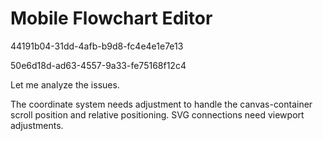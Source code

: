 # Mobile Flowchart Editor

44191b04-31dd-4afb-b9d8-fc4e4e1e7e13

50e6d18d-ad63-4557-9a33-fe75168f12c4

 Let me analyze the issues.

<antThinking>The coordinate system needs adjustment to handle the canvas-container scroll position and relative positioning. SVG connections need viewport adjustments.</antThinking>

<antArtifact identifier="flowchart-editor-fixed" type="text/html" title="Mobile Flowchart Editor - Fixed">
<!DOCTYPE html>
<html>
<head>
    <meta charset="UTF-8">
    <meta name="viewport" content="width=device-width, initial-scale=1.0">
    <title>Mobile Flowchart Editor</title>
    <style>
        :root {
            --canvas-height: 60vh;
            --controls-height: 40vh;
        }
        
        body {
            margin: 0;
            padding: 0;
            font-family: system-ui;
            touch-action: manipulation;
            overflow: hidden;
        }
        
        #canvas-container {
            height: var(--canvas-height);
            width: 100vw;
            overflow: auto;
            background: #f5f5f5;
            position: relative;
        }
        
        #flowchart-canvas {
            position: absolute;
            top: 0;
            left: 0;
            width: 2000px;
            height: 2000px;
        }
        
        .controls {
            height: var(--controls-height);
            padding: 1rem;
            display: flex;
            flex-direction: column;
            gap: 1rem;
            background: #fff;
            border-top: 1px solid #ccc;
        }
        
        .button-group {
            display: flex;
            gap: 0.5rem;
            flex-wrap: wrap;
        }
        
        button {
            padding: 0.5rem 1rem;
            border: 1px solid #ccc;
            border-radius: 4px;
            background: #fff;
            font-size: 1rem;
            flex: 1;
            min-width: 120px;
        }
        
        .node {
            position: absolute;
            background: white;
            border: 2px solid #333;
            padding: 1rem;
            min-width: 100px;
            text-align: center;
            cursor: move;
            user-select: none;
            border-radius: 4px;
            z-index: 1;
        }
        
        .node.process {
            border-radius: 4px;
        }
        
        .node.decision {
            transform: rotate(45deg);
            width: 100px;
            height: 100px;
            display: flex;
            align-items: center;
            justify-content: center;
            padding: 0;
        }
        
        .node.decision span {
            transform: rotate(-45deg);
            display: block;
            width: 140px;
            text-align: center;
        }
        
        #connector-svg {
            position: absolute;
            top: 0;
            left: 0;
            width: 2000px;
            height: 2000px;
            pointer-events: none;
        }
    </style>
</head>
<body>
    <div id="canvas-container">
        <svg id="connector-svg"></svg>
        <div id="flowchart-canvas"></div>
    </div>
    <div class="controls">
        <div class="button-group">
            <button onclick="addNode('process')">Add Process</button>
            <button onclick="addNode('decision')">Add Decision</button>
            <button onclick="startConnection()">Connect Nodes</button>
        </div>
        <div class="button-group">
            <button onclick="clearCanvas()">Clear Canvas</button>
            <button onclick="deleteSelected()">Delete Selected</button>
        </div>
    </div>

    <script>
        let selectedNode = null;
        let connectionStart = null;
        let isConnecting = false;
        let nodeCounter = 0;
        const container = document.getElementById('canvas-container');

        function getRelativeCoordinates(clientX, clientY) {
            const containerRect = container.getBoundingClientRect();
            const scrollLeft = container.scrollLeft;
            const scrollTop = container.scrollTop;
            
            return {
                x: clientX - containerRect.left + scrollLeft,
                y: clientY - containerRect.top + scrollTop
            };
        }

        function addNode(type) {
            const node = document.createElement('div');
            node.className = `node ${type}`;
            node.id = `node-${nodeCounter++}`;
            
            const label = type === 'process' ? 'Process' : 'Decision';
            node.innerHTML = `<span>${label} ${nodeCounter}</span>`;
            
            const coords = getRelativeCoordinates(100, 100);
            node.style.left = `${coords.x}px`;
            node.style.top = `${coords.y}px`;
            
            setupNodeInteraction(node);
            document.getElementById('flowchart-canvas').appendChild(node);
        }

        function setupNodeInteraction(node) {
            let isDragging = false;
            let initialX;
            let initialY;
            let xOffset = 0;
            let yOffset = 0;

            node.addEventListener('mousedown', dragStart, false);
            document.addEventListener('mousemove', drag, false);
            document.addEventListener('mouseup', dragEnd, false);
            node.addEventListener('touchstart', dragStart, false);
            document.addEventListener('touchmove', drag, false);
            document.addEventListener('touchend', dragEnd, false);
            node.addEventListener('click', selectNode, false);

            function dragStart(e) {
                if (isConnecting) {
                    handleConnection(node);
                    return;
                }

                const coords = e.type === 'mousedown' ? 
                    { x: e.clientX, y: e.clientY } : 
                    { x: e.touches[0].clientX, y: e.touches[0].clientY };

                initialX = coords.x;
                initialY = coords.y;
                
                xOffset = parseInt(node.style.left) || 0;
                yOffset = parseInt(node.style.top) || 0;
                
                if (e.target === node || e.target.parentNode === node) {
                    isDragging = true;
                }
                
                e.stopPropagation();
            }

            function drag(e) {
                if (!isDragging) return;
                e.preventDefault();

                const coords = e.type === 'mousemove' ? 
                    { x: e.clientX, y: e.clientY } : 
                    { x: e.touches[0].clientX, y: e.touches[0].clientY };

                const xDiff = coords.x - initialX;
                const yDiff = coords.y - initialY;

                node.style.left = `${xOffset + xDiff}px`;
                node.style.top = `${yOffset + yDiff}px`;
                
                updateConnections();
            }

            function dragEnd() {
                isDragging = false;
            }
        }

        function startConnection() {
            isConnecting = true;
            document.body.style.cursor = 'crosshair';
        }

        function handleConnection(node) {
            if (!connectionStart) {
                connectionStart = node;
                node.style.boxShadow = '0 0 0 2px blue';
            } else if (node !== connectionStart) {
                createConnection(connectionStart, node);
                connectionStart.style.boxShadow = '';
                connectionStart = null;
                isConnecting = false;
                document.body.style.cursor = 'default';
            }
        }

        function createConnection(start, end) {
            const svg = document.getElementById('connector-svg');
            const line = document.createElementNS('http://www.w3.org/2000/svg', 'line');
            
            const startPos = {
                x: parseInt(start.style.left) + start.offsetWidth / 2,
                y: parseInt(start.style.top) + start.offsetHeight / 2
            };
            
            const endPos = {
                x: parseInt(end.style.left) + end.offsetWidth / 2,
                y: parseInt(end.style.top) + end.offsetHeight / 2
            };
            
            line.setAttribute('x1', startPos.x);
            line.setAttribute('y1', startPos.y);
            line.setAttribute('x2', endPos.x);
            line.setAttribute('y2', endPos.y);
            
            line.setAttribute('stroke', '#333');
            line.setAttribute('stroke-width', '2');
            
            line.dataset.start = start.id;
            line.dataset.end = end.id;
            
            svg.appendChild(line);
        }

        function updateConnections() {
            const svg = document.getElementById('connector-svg');
            const lines = svg.getElementsByTagName('line');
            
            for (const line of lines) {
                const start = document.getElementById(line.dataset.start);
                const end = document.getElementById(line.dataset.end);
                
                if (start && end) {
                    const startPos = {
                        x: parseInt(start.style.left) + start.offsetWidth / 2,
                        y: parseInt(start.style.top) + start.offsetHeight / 2
                    };
                    
                    const endPos = {
                        x: parseInt(end.style.left) + end.offsetWidth / 2,
                        y: parseInt(end.style.top) + end.offsetHeight / 2
                    };
                    
                    line.setAttribute('x1', startPos.x);
                    line.setAttribute('y1', startPos.y);
                    line.setAttribute('x2', endPos.x);
                    line.setAttribute('y2', endPos.y);
                }
            }
        }

        function clearCanvas() {
            document.getElementById('flowchart-canvas').innerHTML = '';
            document.getElementById('connector-svg').innerHTML = '';
            nodeCounter = 0;
            selectedNode = null;
            connectionStart = null;
            isConnecting = false;
            document.body.style.cursor = 'default';
        }

        function selectNode(e) {
            if (isConnecting) return;
            
            if (selectedNode) {
                selectedNode.style.boxShadow = '';
            }
            selectedNode = e.currentTarget;
            selectedNode.style.boxShadow = '0 0 0 2px red';
            e.stopPropagation();
        }

        function deleteSelected() {
            if (selectedNode) {
                const svg = document.getElementById('connector-svg');
                const lines = svg.getElementsByTagName('line');
                
                for (let i = lines.length - 1; i >= 0; i--) {
                    const line = lines[i];
                    if (line.dataset.start === selectedNode.id || 
                        line.dataset.end === selectedNode.id) {
                        svg.removeChild(line);
                    }
                }
                
                selectedNode.remove();
                selectedNode = null;
            }
        }

        // Cancel connection mode when clicking outside nodes
        document.addEventListener('click', function(e) {
            if (!e.target.closest('.node') && connectionStart) {
                connectionStart.style.boxShadow = '';
                connectionStart = null;
                isConnecting = false;
                document.body.style.cursor = 'default';
            }
        });
    </script>
</body>
</html>
</antArtifact>

Key fixes made:
1. Corrected coordinate calculations for node placement
2. Fixed drag-and-drop by adding document-level event listeners
3. Added proper event handling and stopPropagation
4. Improved connection handling with relative positioning
5. Added connection mode cancellation

q1: Shall we add touch event handling improvements?
q2: Would you like to add node snapping functionality?
q3: Should we implement connection arrow markers?
q4: Would you like to add grid alignment support?

---

* **dataDir** : src/applications/claude-json-converter/data
* **rootDir** : claude-json-converter
* **applicationRootDir** : claude-json-converter
* **tags** : p10.p20.p30.p40.p50
* **done** : false
* **meta** : {
  "conv_uuid": "44191b04-31dd-4afb-b9d8-fc4e4e1e7e13",
  "conv_name": "Mobile Flowchart Editor",
  "updated_at": "2024-11-02T10:55:06.647915Z"
}
* **filepath** : /home/danny/github-danny/hyperdata/docs/chat-archives/md/4419/2024-11-02_50e.md